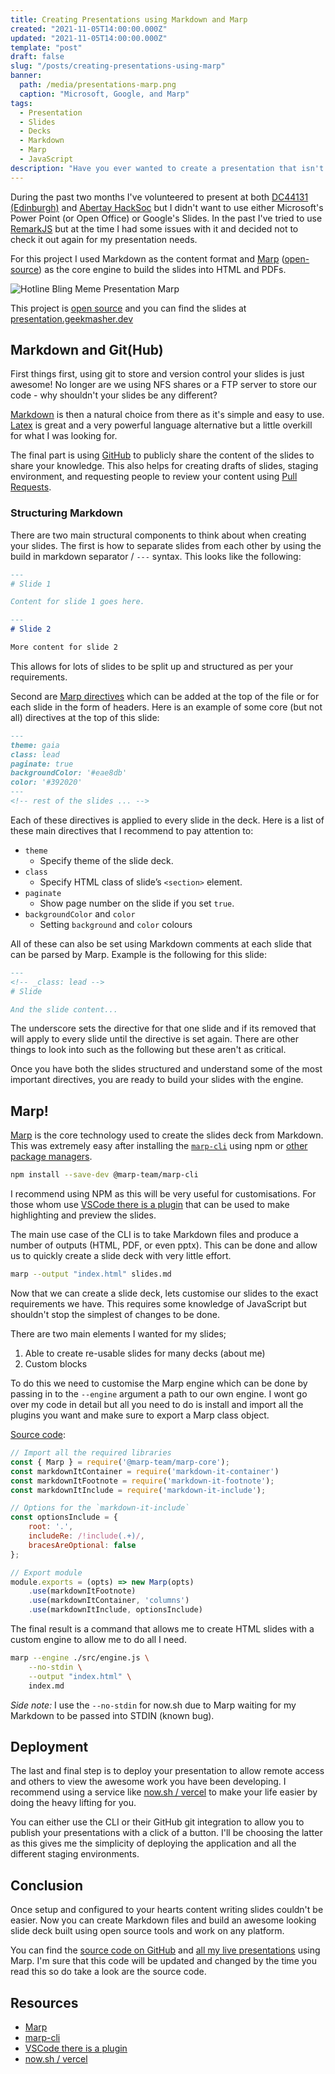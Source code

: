 ```yaml
---
title: Creating Presentations using Markdown and Marp
created: "2021-11-05T14:00:00.000Z"
updated: "2021-11-05T14:00:00.000Z"
template: "post"
draft: false
slug: "/posts/creating-presentations-using-marp"
banner:
  path: /media/presentations-marp.png
  caption: "Microsoft, Google, and Marp"
tags:
  - Presentation
  - Slides
  - Decks
  - Markdown
  - Marp
  - JavaScript
description: "Have you ever wanted to create a presentation that isn't a Power Point pptx or Google Sheet? Don't look any further then Markdown and Marp!"
---
```


During the past two months I've volunteered to present at both [DC44131 (Edinburgh)](https://dc44131.org/) and [Abertay HackSoc](https://hacksoc.co.uk/) but I didn't want to use either Microsoft's Power Point (or Open Office) or Google's Slides.
In the past I've tried to use [RemarkJS](https://github.com/gnab/remark) but at the time I had some issues with it and decided not to check it out again for my presentation needs.

For this project I used Markdown as the content format and [Marp](https://marp.app/) ([open-source](https://github.com/marp-team/marp)) as the core engine to build the slides into HTML and PDFs.

![Hotline Bling Meme Presentation Marp](/media/memes/HotlineBling-Marp.jpg)

This project is [open source](https://github.com/geekmasher/presentations) and you can find the slides at [presentation.geekmasher.dev](https://presentation.geekmasher.dev)


## Markdown and Git(Hub)

First things first, using git to store and version control your slides is just awesome!
No longer are we using NFS shares or a FTP server to store our code - why shouldn't your slides be any different?

[Markdown](https://guides.github.com/features/mastering-markdown/) is then a natural choice from there as it's simple and easy to use.
[Latex](https://www.latex-project.org/get/) is great and a very powerful language alternative but a little overkill for what I was looking for.

The final part is using [GitHub](https://github.com) to publicly share the content of the slides to share your knowledge.
This also helps for creating drafts of slides, staging environment, and requesting people to review your content using [Pull Requests](https://docs.github.com/en/github/collaborating-with-pull-requests/reviewing-changes-in-pull-requests/about-pull-request-reviews).


### Structuring Markdown

There are two main structural components to think about when creating your slides.
The first is how to separate slides from each other by using the build in markdown separator / `---` syntax.
This looks like the following:

```markdown
---
# Slide 1

Content for slide 1 goes here.

---
# Slide 2

More content for slide 2
```

This allows for lots of slides to be split up and structured as per your requirements.

Second are [Marp directives](https://marpit.marp.app/directives) which can be added at the top of the file or for each slide in the form of headers.
Here is an example of some core (but not all) directives at the top of this slide:

```markdown
---
theme: gaia
class: lead
paginate: true
backgroundColor: '#eae8db'
color: '#392020'
---
<!-- rest of the slides ... -->
```

Each of these directives is applied to every slide in the deck.
Here is a list of these main directives that I recommend to pay attention to:

- `theme`
  - Specify theme of the slide deck.
- `class`
  - Specify HTML class of slide’s `<section>` element.
- `paginate`
  - Show page number on the slide if you set `true`.
- `backgroundColor` and `color`
  - Setting `background` and `color` colours 


All of these can also be set using Markdown comments at each slide that can be parsed by Marp.
Example is the following for this slide:

```markdown
---
<!-- _class: lead -->
# Slide

And the slide content...
```

The underscore sets the directive for that one slide and if its removed that will apply to every slide until the directive is set again.
There are other things to look into such as the following but these aren't as critical.

Once you have both the slides structured and understand some of the most important directives, you are ready to build your slides with the engine. 


## Marp!

[Marp](https://marp.app/) is the core technology used to create the slides deck from Markdown.
This was extremely easy after installing the [`marp-cli`](https://github.com/marp-team/marp-cli) using npm or [other package managers](https://github.com/marp-team/marp-cli#use-package-manager).

```bash
npm install --save-dev @marp-team/marp-cli
```

I recommend using NPM as this will be very useful for customisations.
For those whom use [VSCode there is a plugin](https://marketplace.visualstudio.com/items?itemName=marp-team.marp-vscode) that can be used to make highlighting and preview the slides.

The main use case of the CLI is to take Markdown files and produce a number of outputs (HTML, PDF, or even pptx).
This can be done and allow us to quickly create a slide deck with very little effort.

```bash
marp --output "index.html" slides.md
```

Now that we can create a slide deck, lets customise our slides to the exact requirements we have.
This requires some knowledge of JavaScript but shouldn't stop the simplest of changes to be done.

There are two main elements I wanted for my slides;

1. Able to create re-usable slides for many decks (about me)
2. Custom blocks

To do this we need to customise the Marp engine which can be done by passing in to the `--engine` argument a path to our own engine.
I wont go over my code in detail but all you need to do is install and import all the plugins you want and make sure to export a Marp class object.

[Source code](https://github.com/GeekMasher/presentations/blob/main/src/engine.js):

```javascript
// Import all the required libraries
const { Marp } = require('@marp-team/marp-core');
const markdownItContainer = require('markdown-it-container')
const markdownItFootnote = require('markdown-it-footnote');
const markdownItInclude = require('markdown-it-include');

// Options for the `markdown-it-include`
const optionsInclude = {
    root: '.',
    includeRe: /!include(.+)/,
    bracesAreOptional: false
};

// Export module 
module.exports = (opts) => new Marp(opts)
    .use(markdownItFootnote)
    .use(markdownItContainer, 'columns')
    .use(markdownItInclude, optionsInclude)
```

The final result is a command that allows me to create HTML slides with a custom engine to allow me to do all I need.

```bash
marp --engine ./src/engine.js \
    --no-stdin \
    --output "index.html" \
    index.md
```

*Side note:* I use the `--no-stdin` for now.sh due to Marp waiting for my Markdown to be passed into STDIN (known bug).


## Deployment

The last and final step is to deploy your presentation to allow remote access and others to view the awesome work you have been developing.
I recommend using a service like [now.sh / vercel](https://now.sh) to make your life easier by doing the heavy lifting for you.

You can either use the CLI or their GitHub git integration to allow you to publish your presentations with a click of a button.
I'll be choosing the latter as this gives me the simplicity of deploying the application and all the different staging environments.


## Conclusion

Once setup and configured to your hearts content writing slides couldn't be easier.
Now you can create Markdown files and build an awesome looking slide deck built using open source tools and work on any platform. 

You can find the [source code on GitHub](https://github.com/GeekMasher/presentations) and [all my live presentations](https://presentations.geekmasher.dev/) using Marp.
I'm sure that this code will be updated and changed by the time you read this so do take a look are the source code.


## Resources

- [Marp](https://marp.app/)
- [marp-cli](https://github.com/marp-team/marp-cli)
- [VSCode there is a plugin](https://marketplace.visualstudio.com/items?itemName=marp-team.marp-vscode)
- [now.sh / vercel](https://now.sh)
